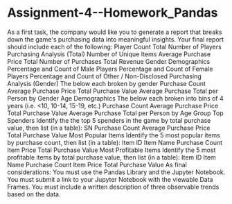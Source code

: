 # Assignment-4--Homework_Pandas
As a first task, the company would like you to generate a report that breaks down the game's purchasing data into meaningful insights.  Your final report should include each of the following:   Player Count   Total Number of Players    Purchasing Analysis (Total)   Number of Unique Items Average Purchase Price Total Number of Purchases Total Revenue    Gender Demographics   Percentage and Count of Male Players Percentage and Count of Female Players Percentage and Count of Other / Non-Disclosed    Purchasing Analysis (Gender)   The below each broken by gender   Purchase Count Average Purchase Price Total Purchase Value Average Purchase Total per Person by Gender      Age Demographics   The below each broken into bins of 4 years (i.e. &lt;10, 10-14, 15-19, etc.)   Purchase Count Average Purchase Price Total Purchase Value Average Purchase Total per Person by Age Group      Top Spenders   Identify the the top 5 spenders in the game by total purchase value, then list (in a table):   SN Purchase Count Average Purchase Price Total Purchase Value      Most Popular Items   Identify the 5 most popular items by purchase count, then list (in a table):   Item ID Item Name Purchase Count Item Price Total Purchase Value      Most Profitable Items   Identify the 5 most profitable items by total purchase value, then list (in a table):   Item ID Item Name Purchase Count Item Price Total Purchase Value     As final considerations:   You must use the Pandas Library and the Jupyter Notebook. You must submit a link to your Jupyter Notebook with the viewable Data Frames. You must include a written description of three observable trends based on the data.
